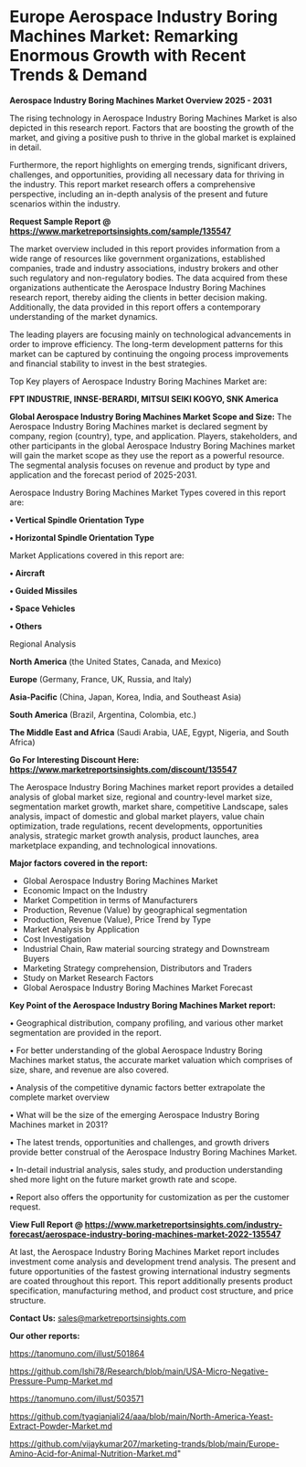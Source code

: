 # Europe Aerospace Industry Boring Machines Market: Remarking Enormous Growth with Recent Trends & Demand

<Strong> Aerospace Industry Boring Machines Market Overview 2025 - 2031</strong>

The rising technology in Aerospace Industry Boring Machines Market is also depicted in this research report. Factors that are boosting the growth of the market, and giving a positive push to thrive in the global market is explained in detail.

Furthermore, the report highlights on emerging trends, significant drivers, challenges, and opportunities, providing all necessary data for thriving in the industry. This report market research offers a comprehensive perspective, including an in-depth analysis of the present and future scenarios within the industry.

<strong>Request Sample Report @ <a href=https://www.marketreportsinsights.com/sample/135547>https://www.marketreportsinsights.com/sample/135547</a></strong>

The market overview included in this report provides information from a wide range of resources like government organizations, established companies, trade and industry associations, industry brokers and other such regulatory and non-regulatory bodies. The data acquired from these organizations authenticate the Aerospace Industry Boring Machines research report, thereby aiding the clients in better decision making. Additionally, the data provided in this report offers a contemporary understanding of the market dynamics.

The leading players are focusing mainly on technological advancements in order to improve efficiency. The long-term development patterns for this market can be captured by continuing the ongoing process improvements and financial stability to invest in the best strategies.

Top Key players of Aerospace Industry Boring Machines Market are:

<strong>FPT INDUSTRIE, INNSE-BERARDI, MITSUI SEIKI KOGYO, SNK America</strong>

<strong><b>Global Aerospace Industry Boring Machines Market Scope and Size:</b></strong>
The Aerospace Industry Boring Machines market is declared segment by company, region (country), type, and application. Players, stakeholders, and other participants in the global Aerospace Industry Boring Machines market will gain the market scope as they use the report as a powerful resource. The segmental analysis focuses on revenue and product by type and application and the forecast period of 2025-2031.

Aerospace Industry Boring Machines Market Types covered in this report are:

<strong>• Vertical Spindle Orientation Type

• Horizontal Spindle Orientation Type</strong>

Market Applications covered in this report are:

<strong>• Aircraft

• Guided Missiles

• Space Vehicles

• Others</strong> 

Regional Analysis

<strong>North America</strong> (the United States, Canada, and Mexico)

<strong>Europe</strong> (Germany, France, UK, Russia, and Italy)

<strong>Asia-Pacific</strong> (China, Japan, Korea, India, and Southeast Asia)

<strong>South America</strong> (Brazil, Argentina, Colombia, etc.)

<strong>The Middle East and Africa</strong> (Saudi Arabia, UAE, Egypt, Nigeria, and South Africa)

<strong>Go For Interesting Discount Here: <a href=https://www.marketreportsinsights.com/discount/135547>https://www.marketreportsinsights.com/discount/135547</a></strong>

The Aerospace Industry Boring Machines market report provides a detailed analysis of global market size, regional and country-level market size, segmentation market growth, market share, competitive Landscape, sales analysis, impact of domestic and global market players, value chain optimization, trade regulations, recent developments, opportunities analysis, strategic market growth analysis, product launches, area marketplace expanding, and technological innovations.

<strong><b>Major factors covered in the report:</b></strong>
<ul>
  <li>Global Aerospace Industry Boring Machines Market </li>
  <li>Economic Impact on the Industry</li>
  <li>Market Competition in terms of Manufacturers</li>
  <li>Production, Revenue (Value) by geographical segmentation</li>
  <li>Production, Revenue (Value), Price Trend by Type</li>
  <li>Market Analysis by Application</li>
  <li>Cost Investigation</li>
  <li>Industrial Chain, Raw material sourcing strategy and Downstream Buyers</li>
  <li>Marketing Strategy comprehension, Distributors and Traders</li>
  <li>Study on Market Research Factors</li>
  <li>Global Aerospace Industry Boring Machines Market Forecast</li>
</ul>

<strong><b>Key Point of the Aerospace Industry Boring Machines Market report:</b></strong>

• Geographical distribution, company profiling, and various other market segmentation are provided in the report.

• For better understanding of the global Aerospace Industry Boring Machines market status, the accurate market valuation which comprises of size, share, and revenue are also covered.

• Analysis of the competitive dynamic factors better extrapolate the complete market overview

• What will be the size of the emerging Aerospace Industry Boring Machines market in 2031?

• The latest trends, opportunities and challenges, and growth drivers provide better construal of the Aerospace Industry Boring Machines Market.

• In-detail industrial analysis, sales study, and production understanding shed more light on the future market growth rate and scope.

• Report also offers the opportunity for customization as per the customer request.

<strong><b>View Full Report @ <a href=https://www.marketreportsinsights.com/industry-forecast/aerospace-industry-boring-machines-market-2022-135547>https://www.marketreportsinsights.com/industry-forecast/aerospace-industry-boring-machines-market-2022-135547</a></b></strong>


At last, the Aerospace Industry Boring Machines Market report includes investment come analysis and development trend analysis. The present and future opportunities of the fastest growing international industry segments are coated throughout this report. This report additionally presents product specification, manufacturing method, and product cost structure, and price structure.

<strong>Contact Us:</strong>
sales@marketreportsinsights.com

<strong>Our other reports:</strong>

<a href=https://tanomuno.com/illust/501864>https://tanomuno.com/illust/501864</a>

<a href=https://github.com/Ishi78/Research/blob/main/USA-Micro-Negative-Pressure-Pump-Market.md>https://github.com/Ishi78/Research/blob/main/USA-Micro-Negative-Pressure-Pump-Market.md</a>

<a href=https://tanomuno.com/illust/503571>https://tanomuno.com/illust/503571</a>

<a href=https://github.com/tyagianjali24/aaa/blob/main/North-America-Yeast-Extract-Powder-Market.md>https://github.com/tyagianjali24/aaa/blob/main/North-America-Yeast-Extract-Powder-Market.md</a>

<a href=https://github.com/vijaykumar207/marketing-trands/blob/main/Europe-Amino-Acid-for-Animal-Nutrition-Market.md>https://github.com/vijaykumar207/marketing-trands/blob/main/Europe-Amino-Acid-for-Animal-Nutrition-Market.md</a>"
